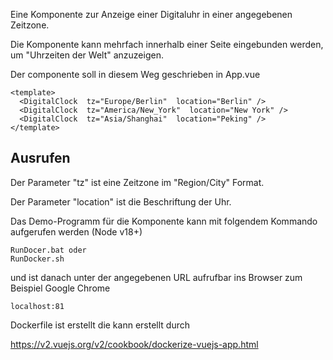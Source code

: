 
Eine Komponente zur Anzeige einer Digitaluhr in einer angegebenen
Zeitzone.

Die Komponente kann mehrfach innerhalb einer Seite eingebunden
werden, um "Uhrzeiten der Welt" anzuzeigen.


Der componente soll in diesem Weg geschrieben in App.vue 
 
````
<template>
  <DigitalClock  tz="Europe/Berlin"  location="Berlin" />
  <DigitalClock  tz="America/New_York"  location="New York" />
  <DigitalClock  tz="Asia/Shanghai"  location="Peking" />
</template>

````
 ## Ausrufen

Der Parameter "tz" ist eine Zeitzone im "Region/City" Format.

Der Parameter "location" ist die Beschriftung der Uhr.

Das Demo-Programm für die Komponente kann mit folgendem Kommando aufgerufen werden (Node v18+)

````
RunDocer.bat oder
RunDocker.sh
````


und ist danach unter der angegebenen URL aufrufbar ins Browser zum Beispiel Google Chrome
 
````
localhost:81
````
 
 

Dockerfile ist erstellt die kann erstellt durch 
 
https://v2.vuejs.org/v2/cookbook/dockerize-vuejs-app.html


